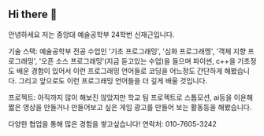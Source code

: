 ## Hi there 👋

안녕하세요 저는 중앙대 예술공학부 24학번 신재근입니다.


기술 스택: 예술공학부 전공 수업인 '기초 프로그래밍', '심화 프로그래멩', '객체 지향 프로그래밍', '오픈 소스 프로그래밍'(지금 듣고있는 수업)을 들으며 파이썬, c++을 기초정도 배운 경험이 있어서 이런 프로그래밍 언어들로 코딩을 어느정도 간단하게 해봤습니다. 그리고 앞으로도 이런 프로그래밍 언어들을 더 깊게 배울 것입니다.

프로젝트: 아직까지 많이 해보진 않았지만 학교 팀 프로젝트로 스톱모션, ai등을 이욘해 짧은 영상을 만들거나 만들어보고 싶은 게임 광고를 만들어 보는 활동등을 해봤습니다.

다양한 협업을 통해 많은 경험을 쌓고싶습니다!
연락처: 010-7605-3242
